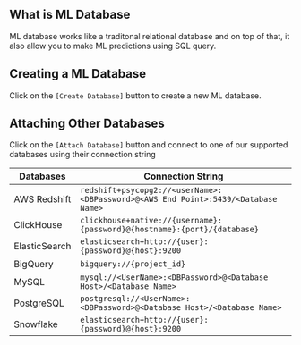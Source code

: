 
## What is ML Database
ML database works like a traditonal relational database and on top of that, it also allow you to make ML predictions using SQL query.

## Creating a ML Database
Click on the `[Create Database]` button to create a new ML database.

## Attaching Other Databases
Click on the `[Attach Database]` button and connect to one of our supported databases using their connection string

| Databases             | Connection String                    |
| -----------           | ------------------------------------ |
| AWS Redshift          | `redshift+psycopg2://<userName>:<DBPassword>@<AWS End Point>:5439/<Database Name>`  |
| ClickHouse            | `clickhouse+native://{username}:{password}@{hostname}:{port}/{database}` |
| ElasticSearch         | `elasticsearch+http://{user}:{password}@{host}:9200` |
| BigQuery              | `bigquery://{project_id}` |
| MySQL                 | `mysql://<UserName>:<DBPassword>@<Database Host>/<Database Name>` |
| PostgreSQL            | `postgresql://<UserName>:<DBPassword>@<Database Host>/<Database Name>` |
| Snowflake             | `elasticsearch+http://{user}:{password}@{host}:9200` |